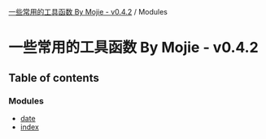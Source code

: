 [一些常用的工具函数 By Mojie - v0.4.2](README.md) / Modules

# 一些常用的工具函数 By Mojie - v0.4.2

## Table of contents

### Modules

- [date](modules/date.md)
- [index](modules/index.md)
